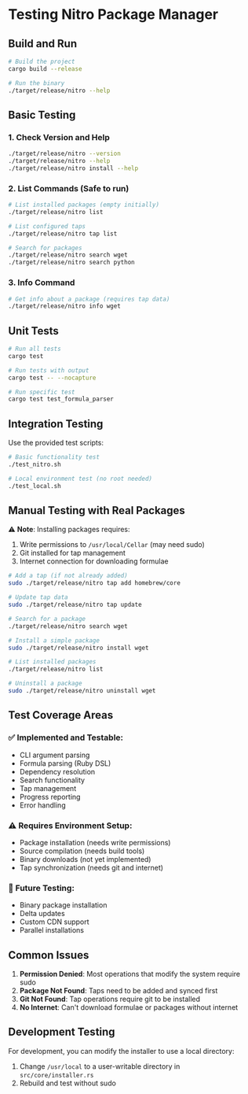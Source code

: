 # Testing Nitro Package Manager

## Build and Run

```bash
# Build the project
cargo build --release

# Run the binary
./target/release/nitro --help
```

## Basic Testing

### 1. Check Version and Help
```bash
./target/release/nitro --version
./target/release/nitro --help
./target/release/nitro install --help
```

### 2. List Commands (Safe to run)
```bash
# List installed packages (empty initially)
./target/release/nitro list

# List configured taps
./target/release/nitro tap list

# Search for packages
./target/release/nitro search wget
./target/release/nitro search python
```

### 3. Info Command
```bash
# Get info about a package (requires tap data)
./target/release/nitro info wget
```

## Unit Tests

```bash
# Run all tests
cargo test

# Run tests with output
cargo test -- --nocapture

# Run specific test
cargo test test_formula_parser
```

## Integration Testing

Use the provided test scripts:

```bash
# Basic functionality test
./test_nitro.sh

# Local environment test (no root needed)
./test_local.sh
```

## Manual Testing with Real Packages

⚠️ **Note**: Installing packages requires:
1. Write permissions to `/usr/local/Cellar` (may need sudo)
2. Git installed for tap management
3. Internet connection for downloading formulae

```bash
# Add a tap (if not already added)
sudo ./target/release/nitro tap add homebrew/core

# Update tap data
sudo ./target/release/nitro tap update

# Search for a package
./target/release/nitro search wget

# Install a simple package
sudo ./target/release/nitro install wget

# List installed packages
./target/release/nitro list

# Uninstall a package
sudo ./target/release/nitro uninstall wget
```

## Test Coverage Areas

### ✅ Implemented and Testable:
- CLI argument parsing
- Formula parsing (Ruby DSL)
- Dependency resolution
- Search functionality
- Tap management
- Progress reporting
- Error handling

### ⚠️ Requires Environment Setup:
- Package installation (needs write permissions)
- Source compilation (needs build tools)
- Binary downloads (not yet implemented)
- Tap synchronization (needs git and internet)

### 🚧 Future Testing:
- Binary package installation
- Delta updates
- Custom CDN support
- Parallel installations

## Common Issues

1. **Permission Denied**: Most operations that modify the system require sudo
2. **Package Not Found**: Taps need to be added and synced first
3. **Git Not Found**: Tap operations require git to be installed
4. **No Internet**: Can't download formulae or packages without internet

## Development Testing

For development, you can modify the installer to use a local directory:
1. Change `/usr/local` to a user-writable directory in `src/core/installer.rs`
2. Rebuild and test without sudo